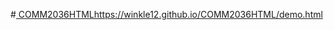 #[ COMM2036HTMLhttps://winkle12.github.io/COMM2036HTML/demo.html](https://winkle12.github.io/COMM2036HTML/demo.html)

